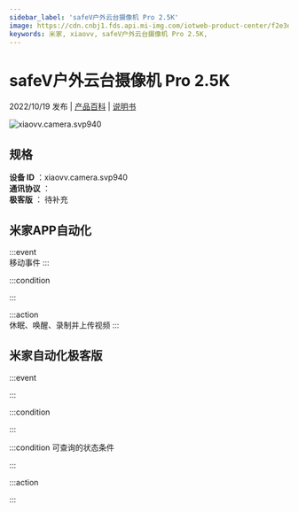 ```yaml
---
sidebar_label: 'safeV户外云台摄像机 Pro 2.5K'
image: https://cdn.cnbj1.fds.api.mi-img.com/iotweb-product-center/f2e3d5b01bc48f2b6c56e0adafab25d7_1662466625799.png?GalaxyAccessKeyId=AKVGLQWBOVIRQ3XLEW&Expires=9223372036854775807&Signature=wiMyynD1a4j16NOp62/6TWTVGXM=
keywords: 米家, xiaovv, safeV户外云台摄像机 Pro 2.5K, 
---
```

# safeV户外云台摄像机 Pro 2.5K

2022/10/19 发布 | [产品百科](https://home.mi.com/webapp/content/baike/product/index.html?model=xiaovv.camera.svp940/) | [说明书](https://home.mi.com/views/introduction.html?model=xiaovv.camera.svp940&region=cn)

![xiaovv.camera.svp940](https://cdn.cnbj1.fds.api.mi-img.com/iotweb-product-center/f2e3d5b01bc48f2b6c56e0adafab25d7_1662466625799.png?GalaxyAccessKeyId=AKVGLQWBOVIRQ3XLEW&Expires=9223372036854775807&Signature=wiMyynD1a4j16NOp62/6TWTVGXM=)

## 规格  
> 
**设备 ID** ：xiaovv.camera.svp940  
**通讯协议** ：  
**极客版**  ： 待补充 


## 米家APP自动化  

:::event  
移动事件
:::

:::condition  

:::

:::action   
休眠、唤醒、录制并上传视频
:::

## 米家自动化极客版  

:::event  

:::

:::condition  

:::

:::condition 可查询的状态条件  

:::

:::action  

:::

        

